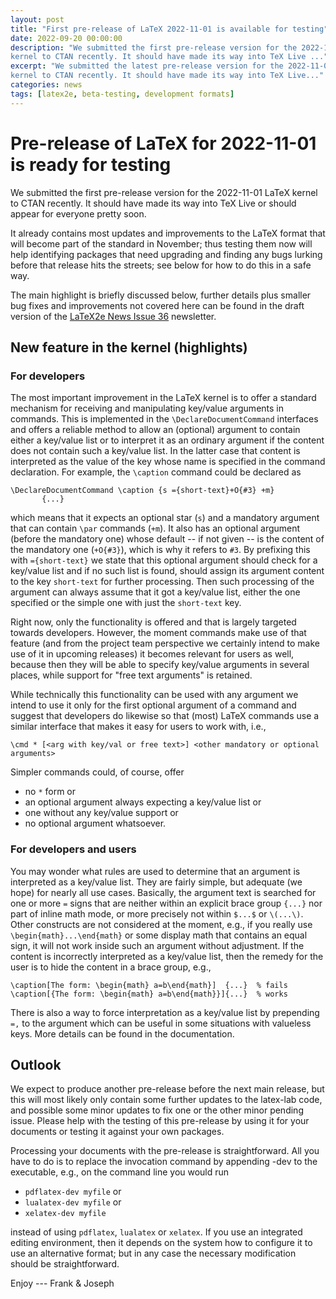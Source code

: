 ```yaml
---
layout: post
title: "First pre-release of LaTeX 2022-11-01 is available for testing"
date: 2022-09-20 00:00:00
description: "We submitted the first pre-release version for the 2022-11-01 LaTeX
kernel to CTAN recently. It should have made its way into TeX Live ..."
excerpt: "We submitted the latest pre-release version for the 2022-11-01 LaTeX
kernel to CTAN recently. It should have made its way into TeX Live..."
categories: news
tags: [latex2e, beta-testing, development formats]
---
```


# Pre-release of LaTeX for 2022-11-01 is ready for testing

We submitted the first pre-release version for the 2022-11-01 LaTeX
kernel to CTAN recently. It should have made its way into TeX Live
or should appear for everyone pretty soon.

It already contains most updates and improvements to the LaTeX format that will become part of the standard in November; thus testing them now will help identifying packages that need upgrading and finding any bugs lurking before that release hits the streets; see below for how to do this in a safe way.

The main highlight is briefly discussed below, further details plus smaller bug fixes and improvements not covered here can be found in the draft version of the <a href="{{site.baseurl}}/news/latex2e-news/ltnews36.pdf">LaTeX2e News Issue 36</a> newsletter.


## New feature in the kernel (highlights)

### For developers

The most important improvement in the LaTeX kernel is to offer a standard mechanism for receiving and manipulating key/value arguments in commands. This is implemented in the `\DeclareDocumentCommand` interfaces and offers a reliable method to allow an (optional) argument to contain either a key/value list or to interpret it as an ordinary argument if the content does not contain such a key/value list. In the latter case that content is interpreted  as the value of the key whose name is specified in the command declaration. For example, the `\caption` command could be declared as

```
\DeclareDocumentCommand \caption {s ={short-text}+O{#3} +m}
       {...}
```

which means that it expects an optional star (`s`) and a mandatory argument that can contain `\par` commands (`+m`).
It also has an optional argument (before the mandatory one) whose default -- if not given -- is the content of the mandatory one (`+O{#3}`), which is why it refers to `#3`. By prefixing this with `={short-text}` we state that this optional argument should check for a key/value list and if no such list is found, should assign its argument content to the key `short-text` for further processing. Then such processing of the argument can always assume that it got a key/value list, either the one specified or the simple one with just the `short-text` key.

Right now, only the functionality is offered and that is largely targeted towards developers. However, the moment commands make use of that feature (and from the project team perspective we certainly intend to make use of it in upcoming releases) it becomes relevant for users as well, because then they will be able to specify key/value arguments in several places, while support for "free text arguments" is retained.

While technically this functionality can be used with any argument we intend to use it only for the first optional argument of a command and suggest that developers do likewise so that (most) LaTeX commands use a similar interface that makes it easy for users to work with, i.e.,
```
\cmd * [<arg with key/val or free text>] <other mandatory or optional arguments>
```
Simpler commands could, of course, offer

 - no `*` form or
 - an optional argument always expecting a key/value list or
 - one without any key/value support or
 - no optional argument whatsoever.



### For developers and users

You may wonder what rules are used to determine that an argument is interpreted as a key/value list. They are fairly simple, but adequate (we hope) for nearly all use cases. Basically, the argument text is searched for one or more `=` signs  that are neither within an explicit brace group `{...}` nor part of inline math mode, or more precisely not within `$...$` or `\(...\)`. Other constructs are not considered at the moment, e.g., if you really use `\begin{math}...\end{math}` or some display math that contains an equal sign, it will not work inside such an argument without adjustment.
If the content is incorrectly interpreted as a key/value list, then the remedy for the user is to hide the content in a brace group, e.g.,

```
\caption[The form: \begin{math} a=b\end{math}]  {...}  % fails
\caption[{The form: \begin{math} a=b\end{math}}]{...}  % works
```
There is also a way to force interpretation as a key/value list by prepending `=,` to the argument which can be useful in some situations with valueless keys.
More details can be found in the documentation.

## Outlook

We expect to produce another pre-release before the next main release, but this will most likely only contain some further updates to the latex-lab code, and possible some minor updates to fix one or the other minor pending issue.
Please help with the testing of this pre-release by using it for your documents or testing it against your own packages.

Processing your documents with the pre-release is straightforward. All you have
to do is to replace the invocation command by appending -dev to the executable,
e.g., on the command line you would run

 - `pdflatex-dev myfile` or
 - `lualatex-dev myfile` or
 - `xelatex-dev myfile`

instead of using `pdflatex`, `lualatex` or `xelatex`. If you use an integrated
editing environment, then it depends on the system how to configure it to use an
alternative format; but in any case the necessary modification should be
straightforward.


Enjoy --- Frank & Joseph


